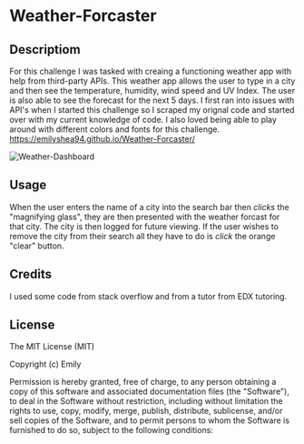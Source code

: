 # Weather-Forcaster


## Descriptiom 
For this challenge I was tasked with creaing a functioning weather app with help from third-party APIs.
This weather app allows the user to type in a city and then see the temperature, humidity, wind speed and UV Index.
The user is also able to see the forecast for the next 5 days.
I first ran into issues with API's when I started this challenge so I scraped my orignal code and started over with my current knowledge of code.
I also loved being able to play around with different colors and fonts for this challenge. 
https://emilyshea94.github.io/Weather-Forcaster/

![Weather-Dashboard](https://github.com/emilyshea94/Weather-Forcaster/assets/144382382/e6625cc3-11a0-490f-92e6-580383bcd69a)




## Usage
When the user enters the name of a city into the search bar then *clicks* the "magnifying glass", they are then presented with the weather forcast for that city.
The city is then logged for future viewing.
If the user wishes to remove the city from their search all they have to do is *click* the orange "clear" button. 

## Credits
I used some code from stack overflow and from a tutor from EDX tutoring.



## License
The MIT License (MIT)

Copyright (c) Emily

Permission is hereby granted, free of charge, to any person obtaining a copy of this software and associated documentation files (the "Software"), to deal in the Software without restriction, including without limitation the rights to use, copy, modify, merge, publish, distribute, sublicense, and/or sell copies of the Software, and to permit persons to whom the Software is furnished to do so, subject to the following conditions:


